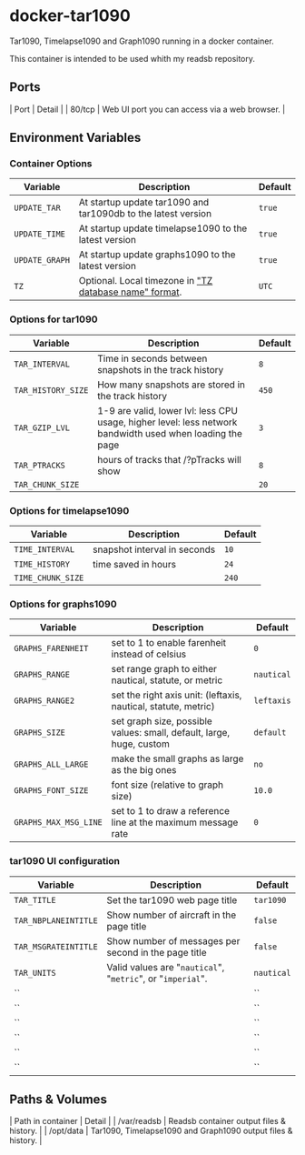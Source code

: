 # docker-tar1090

Tar1090, Timelapse1090 and Graph1090 running in a docker container.

This container is intended to be used whith my readsb repository.

## Ports

|  Port  | Detail |
| 80/tcp | Web UI port you can access via a web browser. |

## Environment Variables

### Container Options

| Variable | Description | Default |
|----------|-------------|---------|
| `UPDATE_TAR` | At startup update tar1090 and tar1090db to the latest version | `true` |
| `UPDATE_TIME` | At startup update timelapse1090 to the latest version | `true` |
| `UPDATE_GRAPH` | At startup update graphs1090 to the latest version | `true` |
| `TZ` | Optional. Local timezone in ["TZ database name" format](<https://en.wikipedia.org/wiki/List_of_tz_database_time_zones>). | `UTC` |

### Options for tar1090

| Variable | Description | Default |
|----------|-------------|---------|
| `TAR_INTERVAL` | Time in seconds between snapshots in the track history | `8` |
| `TAR_HISTORY_SIZE` | How many snapshots are stored in the track history | `450` |
| `TAR_GZIP_LVL` | 1-9 are valid, lower lvl: less CPU usage, higher level: less network bandwidth used when loading the page | `3` |
| `TAR_PTRACKS` | hours of tracks that /?pTracks will show | `8` |
| `TAR_CHUNK_SIZE` |  | `20` |

### Options for timelapse1090

| Variable | Description | Default |
|----------|-------------|---------|
| `TIME_INTERVAL` | snapshot interval in seconds | `10` |
| `TIME_HISTORY` | time saved in hours | `24` |
| `TIME_CHUNK_SIZE` |  | `240` |

### Options for graphs1090

| Variable | Description | Default |
|----------|-------------|---------|
| `GRAPHS_FARENHEIT` | set to 1 to enable farenheit instead of celsius | `0` |
| `GRAPHS_RANGE` | set range graph to either nautical, statute, or metric | `nautical` |
| `GRAPHS_RANGE2` | set the right axis unit: (leftaxis, nautical, statute, metric) | `leftaxis` |
| `GRAPHS_SIZE` | set graph size, possible values: small, default, large, huge, custom | `default` |
| `GRAPHS_ALL_LARGE` | make the small graphs as large as the big ones | `no` |
| `GRAPHS_FONT_SIZE` | font size (relative to graph size) | `10.0` |
| `GRAPHS_MAX_MSG_LINE` | set to 1 to draw a reference line at the maximum message rate | `0` |

### tar1090 UI configuration

|  Variable  | Description | Default |
|----------|-------------|---------|
| `TAR_TITLE` | Set the tar1090 web page title | `tar1090` |
| `TAR_NBPLANEINTITLE` | Show number of aircraft in the page title | `false` |
| `TAR_MSGRATEINTITLE` | Show number of messages per second in the page title | `false` |
| `TAR_UNITS` | Valid values are "`nautical`", "`metric`", or "`imperial`". | `nautical` |
| `` |  | `` |
| `` |  | `` |
| `` |  | `` |
| `` |  | `` |
| `` |  | `` |
| `` |  | `` |


## Paths & Volumes

| Path in container | Detail |
| /var/readsb | Readsb container output files & history. |
| /opt/data | Tar1090, Timelapse1090 and Graph1090 output files & history. |
